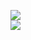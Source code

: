 [![](https://img.shields.io/badge/Made%20With-Github%20Spray-lightgrey.svg?style=for-the-badge&logo=github)](https://github.com/Annihil/github-spray#21756)  
[![](https://i.imgur.com/2DrTn0Z.gif)](https://github.com/Annihil/github-spray)